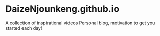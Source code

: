 # DaizeNjounkeng.github.io
A collection of inspirational videos 
Personal blog, motivation to get you started each day!
